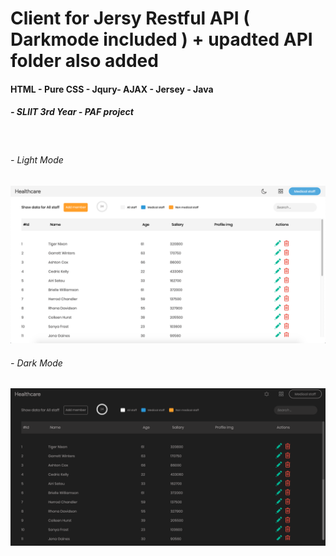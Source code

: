 # Client for Jersy Restful API ( Darkmode included ) + upadted API folder also added

  

#### HTML - Pure CSS - Jqury- AJAX - Jersey - Java

##### - SLIIT 3rd Year - PAF project

&nbsp;

 

###### - Light Mode

  

![Preview - light mode](https://raw.githubusercontent.com/VihangaN/Jersy-rest-client/master/ui%20snap/Screenshot%202020-04-26%20at%2017.46.28.png)

  

###### - Dark Mode

  

![Preview - Dark mode](https://raw.githubusercontent.com/VihangaN/Jersy-rest-client/master/ui%20snap/Screenshot%202020-04-26%20at%2017.46.45.png)
